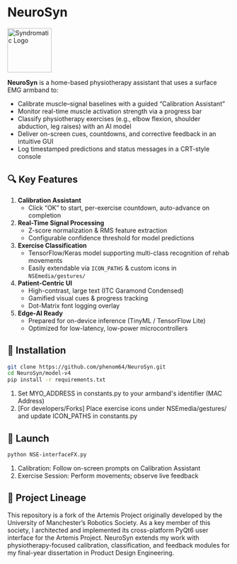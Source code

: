# NeuroSyn

<a href="https://syndromatic.com"><img src="model-v4/NSEmedia/syn app light.png" alt="Syndromatic Logo" width="100"/></a>

**NeuroSyn** is a home-based physiotherapy assistant that uses a surface EMG armband to:

- Calibrate muscle–signal baselines with a guided “Calibration Assistant”  
- Monitor real-time muscle activation strength via a progress bar  
- Classify physiotherapy exercises (e.g., elbow flexion, shoulder abduction, leg raises) with an AI model  
- Deliver on-screen cues, countdowns, and corrective feedback in an intuitive GUI  
- Log timestamped predictions and status messages in a CRT-style console  

## 🔍 Key Features

1. **Calibration Assistant**  
   - Click “OK” to start, per-exercise countdown, auto-advance on completion  
2. **Real-Time Signal Processing**  
   - Z-score normalization & RMS feature extraction  
   - Configurable confidence threshold for model predictions  
3. **Exercise Classification**  
   - TensorFlow/Keras model supporting multi-class recognition of rehab movements  
   - Easily extendable via `ICON_PATHS` & custom icons in `NSEmedia/gestures/`  
4. **Patient-Centric UI**  
   - High-contrast, large text (ITC Garamond Condensed)  
   - Gamified visual cues & progress tracking  
   - Dot-Matrix font logging overlay  
5. **Edge-AI Ready**  
   - Prepared for on-device inference (TinyML / TensorFlow Lite)  
   - Optimized for low-latency, low-power microcontrollers  

## 💾 Installation

```bash
git clone https://github.com/phenom64/NeuroSyn.git
cd NeuroSyn/model-v4
pip install -r requirements.txt
```
1. Set MYO_ADDRESS in constants.py to your armband's identifier (MAC Address)
2. [For developers/Forks] Place exercise icons under NSEmedia/gestures/ and update ICON_PATHS in constants.py

## 🚀 Launch

```bash
python NSE-interfaceFX.py
```
1. Calibration: Follow on-screen prompts on Calibration Assistant
2. Exercise Session: Perform movements; observe live feedback
   
## 🌟 Project Lineage

This repository is a fork of the Artemis Project originally developed by the University of Manchester’s Robotics Society. As a key member of this society, I architected and implemented its cross-platform PyQt6 user interface for the Artemis Project. NeuroSyn extends my work with physiotherapy-focused calibration, classification, and feedback modules for my final-year dissertation in Product Design Engineering.
